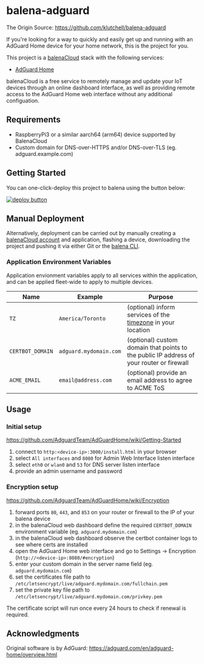 # balena-adguard

The Origin Source: https://github.com/klutchell/balena-adguard

If you're looking for a way to quickly and easily get up and running with an AdGuard Home device for your home network, this is the project for you.

This project is a [balenaCloud](https://www.balena.io/cloud) stack with the following services:

- [AdGuard Home](https://adguard.com/en/adguard-home/overview.html)

balenaCloud is a free service to remotely manage and update your IoT devices through an online dashboard interface, as well as providing remote access to the AdGuard Home web interface without any additional configuation.

## Requirements

- RaspberryPi3 or a similar aarch64 (arm64) device supported by BalenaCloud
- Custom domain for DNS-over-HTTPS and/or DNS-over-TLS (eg. adguard.example.com)

## Getting Started

You can one-click-deploy this project to balena using the button below:

[![deploy button](https://balena.io/deploy.png)](https://dashboard.balena-cloud.com/deploy?repoUrl=https://github.com/shiloh0920/balena-adguard&defaultDeviceType=raspberrypi4)

## Manual Deployment

Alternatively, deployment can be carried out by manually creating a [balenaCloud account](https://dashboard.balena-cloud.com) and application, flashing a device, downloading the project and pushing it via either Git or the [balena CLI](https://github.com/balena-io/balena-cli).

### Application Environment Variables

Application envionment variables apply to all services within the application, and can be applied fleet-wide to apply to multiple devices.

|Name|Example|Purpose|
|---|---|---|
|`TZ`|`America/Toronto`|(optional) inform services of the [timezone](https://en.wikipedia.org/wiki/List_of_tz_database_time_zones) in your location|
|`CERTBOT_DOMAIN`|`adguard.mydomain.com`|(optional) custom domain that points to the public IP address of your router or firewall|
|`ACME_EMAIL`|`email@address.com`|(optional) provide an email address to agree to ACME ToS|

## Usage

### Initial setup

<https://github.com/AdguardTeam/AdGuardHome/wiki/Getting-Started>

1. connect to `http:<device-ip>:3000/install.html` in your browser
2. select `All interfaces` and `8080` for Admin Web Interface listen interface
3. select `eth0` or `wlan0` and `53` for DNS server listen interface
4. provide an admin username and password

### Encryption setup

<https://github.com/AdguardTeam/AdGuardHome/wiki/Encryption>

1. forward ports `80`, `443`, and `853` on your router or firewall to the IP of your balena device
2. in the balenaCloud web dashboard define the required `CERTBOT_DOMAIN` environment variable (eg. `adguard.mydomain.com`)
3. in the balenaCloud web dashboard observe the certbot container logs to see where certs are installed
4. open the AdGuard Home web interface and go to Settings -> Encryption (`http://<device-ip>:8080/#encryption`)
5. enter your custom domain in the server name field (eg. `adguard.mydomain.com`)
6. set the certificates file path to `/etc/letsencrypt/live/adguard.mydomain.com/fullchain.pem`
7. set the private key file path to `/etc/letsencrypt/live/adguard.mydomain.com/privkey.pem`

The certificate script will run once every 24 hours to check if renewal is required.

## Acknowledgments

Original software is by AdGuard: <https://adguard.com/en/adguard-home/overview.html>
